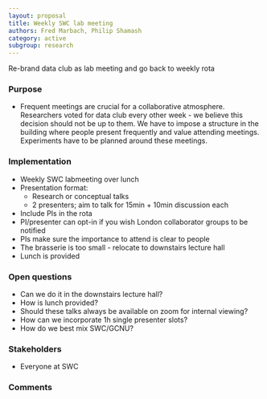 ```yaml
---
layout: proposal
title: Weekly SWC lab meeting
authors: Fred Marbach, Philip Shamash
category: active
subgroup: research
---
```


Re-brand data club as lab meeting and go back to weekly rota

<!--end summary-->

### Purpose

- Frequent meetings are crucial for a collaborative atmosphere. Researchers voted for data club every other week - we believe this decision should not be up to them. We have to impose a structure in the building where people present frequently and value attending meetings. Experiments have to be planned around these meetings.

### Implementation

- Weekly SWC labmeeting over lunch 
- Presentation format:
    * Research or conceptual talks
    * 2 presenters; aim to talk for 15min + 10min discussion each
- Include PIs in the rota
- PI/presenter can opt-in if you wish London collaborator groups to be notified
- PIs make sure the importance to attend is clear to people
- The brasserie is too small - relocate to downstairs lecture hall
- Lunch is provided

### Open questions

- Can we do it in the downstairs lecture hall?
- How is lunch provided?
- Should these talks always be available on zoom for internal viewing?
- How can we incorporate 1h single presenter slots?
- How do we best mix SWC/GCNU?

### Stakeholders

- Everyone at SWC


### Comments


